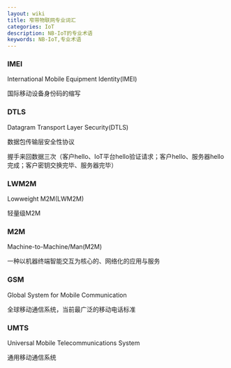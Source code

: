```yaml
---
layout: wiki
title: 窄带物联网专业词汇
categories: IoT
description: NB-IoT的专业术语
keywords: NB-IoT,专业术语
---
```


### IMEI
International Mobile Equipment Identity(IMEI)

国际移动设备身份码的缩写

### DTLS
Datagram Transport Layer Security(DTLS)

数据包传输层安全性协议

握手来回数据三次（客户hello、IoT平台hello验证请求；客户hello、服务器hello完成；客户密钥交换完毕、服务器完毕）
### LWM2M
Lowweight M2M(LWM2M)

轻量级M2M
### M2M
Machine-to-Machine/Man(M2M)

一种以机器终端智能交互为核心的、网络化的应用与服务
### GSM
Global System for Mobile Communication

全球移动通信系统，当前最广泛的移动电话标准
### UMTS
Universal Mobile Telecommunications System

通用移动通信系统


